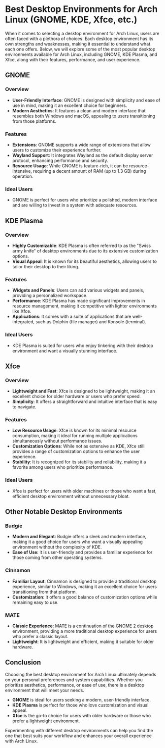 # Best Desktop Environments for Arch Linux (GNOME, KDE, Xfce, etc.)

When it comes to selecting a desktop environment for Arch Linux, users are often faced with a plethora of choices. Each desktop environment has its own strengths and weaknesses, making it essential to understand what each one offers. Below, we will explore some of the most popular desktop environments available for Arch Linux, including GNOME, KDE Plasma, and Xfce, along with their features, performance, and user experience.

## GNOME

### Overview
- **User-Friendly Interface**: GNOME is designed with simplicity and ease of use in mind, making it an excellent choice for beginners.
- **Modern Aesthetics**: It features a clean and modern interface that resembles both Windows and macOS, appealing to users transitioning from those platforms.

### Features
- **Extensions**: GNOME supports a wide range of extensions that allow users to customize their experience further.
- **Wayland Support**: It integrates Wayland as the default display server protocol, enhancing performance and security.
- **Resource Usage**: While GNOME is feature-rich, it can be resource-intensive, requiring a decent amount of RAM (up to 1.3 GB) during operation.

### Ideal Users
- GNOME is perfect for users who prioritize a polished, modern interface and are willing to invest in a system with adequate resources.

## KDE Plasma

### Overview
- **Highly Customizable**: KDE Plasma is often referred to as the "Swiss army knife" of desktop environments due to its extensive customization options.
- **Visual Appeal**: It is known for its beautiful aesthetics, allowing users to tailor their desktop to their liking.

### Features
- **Widgets and Panels**: Users can add various widgets and panels, providing a personalized workspace.
- **Performance**: KDE Plasma has made significant improvements in resource management, making it competitive with lighter environments like Xfce.
- **Applications**: It comes with a suite of applications that are well-integrated, such as Dolphin (file manager) and Konsole (terminal).

### Ideal Users
- KDE Plasma is suited for users who enjoy tinkering with their desktop environment and want a visually stunning interface.

## Xfce

### Overview
- **Lightweight and Fast**: Xfce is designed to be lightweight, making it an excellent choice for older hardware or users who prefer speed.
- **Simplicity**: It offers a straightforward and intuitive interface that is easy to navigate.

### Features
- **Low Resource Usage**: Xfce is known for its minimal resource consumption, making it ideal for running multiple applications simultaneously without performance issues.
- **Customization Options**: While not as extensive as KDE, Xfce still provides a range of customization options to enhance the user experience.
- **Stability**: It is recognized for its stability and reliability, making it a favorite among users who prioritize performance.

### Ideal Users
- Xfce is perfect for users with older machines or those who want a fast, efficient desktop environment without unnecessary bloat.

## Other Notable Desktop Environments

### Budgie
- **Modern and Elegant**: Budgie offers a sleek and modern interface, making it a good choice for users who want a visually appealing environment without the complexity of KDE.
- **Ease of Use**: It is user-friendly and provides a familiar experience for those coming from other operating systems.

### Cinnamon
- **Familiar Layout**: Cinnamon is designed to provide a traditional desktop experience, similar to Windows, making it an excellent choice for users transitioning from that platform.
- **Customization**: It offers a good balance of customization options while remaining easy to use.

### MATE
- **Classic Experience**: MATE is a continuation of the GNOME 2 desktop environment, providing a more traditional desktop experience for users who prefer a classic layout.
- **Lightweight**: It is lightweight and efficient, making it suitable for older hardware.

## Conclusion

Choosing the best desktop environment for Arch Linux ultimately depends on your personal preferences and system capabilities. Whether you prioritize aesthetics, performance, or ease of use, there is a desktop environment that will meet your needs. 

- **GNOME** is ideal for users seeking a modern, user-friendly interface.
- **KDE Plasma** is perfect for those who love customization and visual appeal.
- **Xfce** is the go-to choice for users with older hardware or those who prefer a lightweight environment.

Experimenting with different desktop environments can help you find the one that best suits your workflow and enhances your overall experience with Arch Linux.
